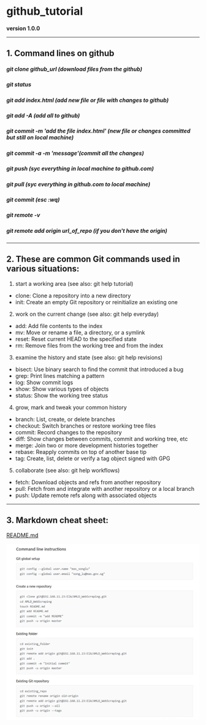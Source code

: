 # github_tutorial

**version 1.0.0**

---

## 1.	Command lines on github

##### git clone github_url (download files from the github)
##### git status
##### git add index.html (add new file or file with changes to github)
##### git add -A (add all to github)
##### git commit -m 'add the file index.html' (new file or changes committed but still on local machine)
##### git commit -a -m 'message'(commit all the changes)
##### git push (syc everything in local machine to github.com)
##### git pull (syc everything in github.com to local machine)
##### git commit (esc :wq)
##### git remote -v
##### git remote add origin url_of_repo (if you don't have the origin)


---

## 2.	These are common Git commands used in various situations:

1. start a working area (see also: git help tutorial)
* clone:	Clone a repository into a new directory
* init:		Create an empty Git repository or reinitialize an existing one

2. work on the current change (see also: git help everyday)
* add: 		Add file contents to the index
* mv:		Move or rename a file, a directory, or a symlink
* reset:	Reset current HEAD to the specified state
* rm:		Remove files from the working tree and from the index

3. examine the history and state (see also: git help revisions)
* bisect:	Use binary search to find the commit that introduced a bug
* grep:		Print lines matching a pattern
* log:		Show commit logs
* show:		Show various types of objects
* status:	Show the working tree status

4. grow, mark and tweak your common history
* branch:	List, create, or delete branches
* checkout:	Switch branches or restore working tree files
* commit:	Record changes to the repository
* diff:		Show changes between commits, commit and working tree, etc
* merge:	Join two or more development histories together
* rebase:	Reapply commits on top of another base tip
* tag:		Create, list, delete or verify a tag object signed with GPG

5. collaborate (see also: git help workflows)
* fetch:	Download objects and refs from another repository
* pull:		Fetch from and integrate with another repository or a local branch
* push:		Update remote refs along with associated objects


---

## 3. Markdown cheat sheet:

[README.md](https://github.com/adam-p/markdown-here/wiki/Markdown-Here-Cheatsheet)

![quick git command](https://github.com/StanleySongPro/github_tutorial/blob/master/quick_git_command.png "quick_git_command")






